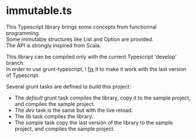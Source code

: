 # immutable.ts

This Typescript library brings some concepts from functionnal programming.  
Some immutable structures like List and Option are provided.  
The API is strongly inspired from Scala.

This library can be compiled only with the current Typescript 'develop' branch.  
In order to use grunt-typescript, I [fix](https://github.com/srenault/grunt-typescript/commit/484b9db5f35d8e50cd1d2e8f2443fc8527a2d0eb) it to make it work with the last version of Typescript.

Several grunt tasks are defined to build this project:

* The _default_ grunt task compiles the library, copy it to the sample project, and compiles the sample project.
* The _dev_ task is the same but with the live reload.
* The _lib_ task compiles the library.
* The _sample_ task copy the last version of the library to the sample project, and compiles the sample project.
